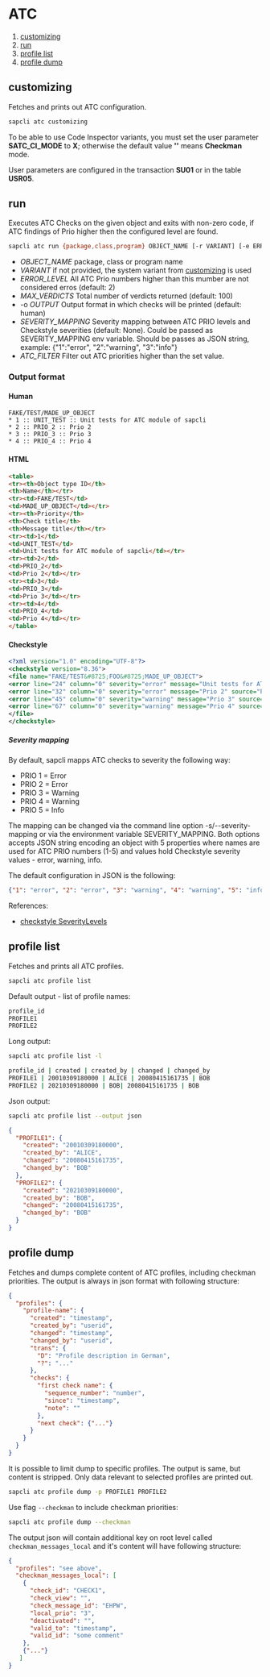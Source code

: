 # ATC

1. [customizing](#customizing)
1. [run](#run)
1. [profile list](#profile-list)
1. [profile dump](#profile-dump)

## customizing

Fetches and prints out ATC configuration.

```bash
sapcli atc customizing
```

To be able to use Code Inspector variants, you must set the user parameter
**SATC_CI_MODE** to **X**; otherwise the default value **''** means
**Checkman** mode.

User parameters are configured in the transaction **SU01** or in the table
**USR05**.

## run

Executes ATC Checks on the given object and exits with non-zero code,
if ATC findings of Prio higher then the configured level are found.

```bash
sapcli atc run {package,class,program} OBJECT_NAME [-r VARIANT] [-e ERROR_LEVEL] [-m MAX_VERDICITS] [-o {human,html,checkstyle}] [-s SEVERITY_MAPPING]
```

* _OBJECT\_NAME_ package, class or program name
* _VARIANT_ if not provided, the system variant from [customizing](#customizing) is used
* _ERROR\_LEVEL_ All ATC Prio numbers higher than this mumber are not considered erros (default: 2)
* _MAX\_VERDICTS_ Total number of verdicts returned (default: 100)
* -o _OUTPUT_ Output format in which checks will be printed (default: human)
* _SEVERITY\_MAPPING_ Severity mapping between ATC PRIO levels and Checkstyle severities (default: None). Could be passed as SEVERITY\_MAPPING env variable. Should be passes as JSON string, example: {"1":"error", "2":"warning", "3":"info"}
* _ATC\_FILTER_ Filter out ATC priorities higher than the set value.
### Output format

#### Human
```
FAKE/TEST/MADE_UP_OBJECT
* 1 :: UNIT_TEST :: Unit tests for ATC module of sapcli
* 2 :: PRIO_2 :: Prio 2
* 3 :: PRIO_3 :: Prio 3
* 4 :: PRIO_4 :: Prio 4
```

#### HTML
```html
<table>
<tr><th>Object type ID</th>
<th>Name</th></tr>
<tr><td>FAKE/TEST</td>
<td>MADE_UP_OBJECT</td></tr>
<tr><th>Priority</th>
<th>Check title</th>
<th>Message title</th></tr>
<tr><td>1</td>
<td>UNIT_TEST</td>
<td>Unit tests for ATC module of sapcli</td></tr>
<tr><td>2</td>
<td>PRIO_2</td>
<td>Prio 2</td></tr>
<tr><td>3</td>
<td>PRIO_3</td>
<td>Prio 3</td></tr>
<tr><td>4</td>
<td>PRIO_4</td>
<td>Prio 4</td></tr>
</table>
```

#### Checkstyle
```xml
<?xml version="1.0" encoding="UTF-8"?>
<checkstyle version="8.36">
<file name="FAKE/TEST&#8725;FOO&#8725;MADE_UP_OBJECT">
<error line="24" column="0" severity="error" message="Unit tests for ATC module of sapcli" source="UNIT_TEST"/>
<error line="32" column="0" severity="error" message="Prio 2" source="PRIO_2"/>
<error line="45" column="0" severity="warning" message="Prio 3" source="PRIO_3"/>
<error line="67" column="0" severity="warning" message="Prio 4" source="PRIO_4"/>
</file>
</checkstyle>
```

##### Severity mapping

By default, sapcli mapps ATC checks to severity the following way:
- PRIO 1 = Error
- PRIO 2 = Error
- PRIO 3 = Warning
- PRIO 4 = Warning
- PRIO 5 = Info

The mapping can be changed via the command line option -s/--severity-mapping
or via the environment variable SEVERITY\_MAPPING. Both options accepts JSON
string encoding an object with 5 properties where names are used for ATC PRIO
numbers (1-5) and values hold Checkstyle severity values - error, warning, info.

The default configuration in JSON is the following:
```json
{"1": "error", "2": "error", "3": "warning", "4": "warning", "5": "info"}
```

References:
- [checkstyle SeverityLevels](https://checkstyle.sourceforge.io/apidocs/com/puppycrawl/tools/checkstyle/api/SeverityLevel.html)

## profile list

Fetches and prints all ATC profiles.

```bash
sapcli atc profile list
```
Default output - list of profile names:
```bash
profile_id
PROFILE1
PROFILE2
```

Long output:
```bash
sapcli atc profile list -l
```
```bash
profile_id | created | created_by | changed | changed_by
PROFILE1 | 20010309180000 | ALICE | 20080415161735 | BOB 
PROFILE2 | 20210309180000 | BOB| 20080415161735 | BOB 
```

Json output:
```bash
sapcli atc profile list --output json
```
```json
{
  "PROFILE1": {
    "created": "20010309180000",
    "created_by": "ALICE",
    "changed": "20080415161735",
    "changed_by": "BOB"
  },
  "PROFILE2": {
    "created": "20210309180000",
    "created_by": "BOB",
    "changed": "20080415161735",
    "changed_by": "BOB"
  }
}
```

## profile dump

Fetches and dumps complete content of ATC profiles, including checkman
priorities. The output is always in json format with following structure:

```json
{
  "profiles": {
    "profile-name": {
      "created": "timestamp",
      "created_by": "userid",
      "changed": "timestamp",
      "changed_by": "userid",
      "trans": {
        "D": "Profile description in German",
        "?": "..."
      },
      "checks": {
        "first check name": {
          "sequence_number": "number",
          "since": "timestamp",
          "note": ""
        },
        "next check": {"..."}
      }
    }
  }
}
```

It is possible to limit dump to specific profiles. The output is
same, but content is stripped. Only data relevant to selected
profiles are printed out.

```bash
sapcli atc profile dump -p PROFILE1 PROFILE2
```

Use flag `--checkman` to include checkman priorities:

```bash
sapcli atc profile dump --checkman
```
The output json will contain additional key on root level called
`checkman_messages_local` and it's content will have following
structure:

```json
{
  "profiles": "see above",
  "checkman_messages_local": [
    {
      "check_id": "CHECK1",
      "check_view": "",
      "check_message_id": "EHPW",
      "local_prio": "3",
      "deactivated": "",
      "valid_to": "timestamp",
      "valid_id": "some comment"
    },
    {"..."}
   ]
}
```
